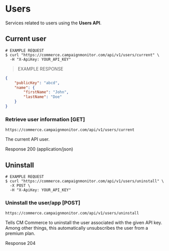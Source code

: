 # Users
Services related to users using the **Users API**.

## Current user

```shell
# EXAMPLE REQUEST
$ curl "https://commerce.campaignmonitor.com/api/v1/users/current" \
  -H "X-ApiKey: YOUR_API_KEY"
```

> EXAMPLE RESPONSE

```json
{
    "publicKey": "abcd",
    "name": {
        "firstName": "John",
        "lastName": "Doe"
    }
}
```

### Retrieve user information [GET]

`https://commerce.campaignmonitor.com/api/v1/users/current`

The current API user.

<aside class="success">
Response 200 (application/json)
</aside>

## Uninstall

```shell
# EXAMPLE REQUEST
$ curl "https://commerce.campaignmonitor.com/api/v1/users/uninstall" \
  -X POST \
  -H "X-ApiKey: YOUR_API_KEY"
```

### Uninstall the user/app [POST]

`https://commerce.campaignmonitor.com/api/v1/users/uninstall`

Tells CM Commerce to uninstall the user associated with the given API key. Among
other things, this automatically unsubscribes the user from a premium plan.

<aside class="success">
Response 204
</aside>
